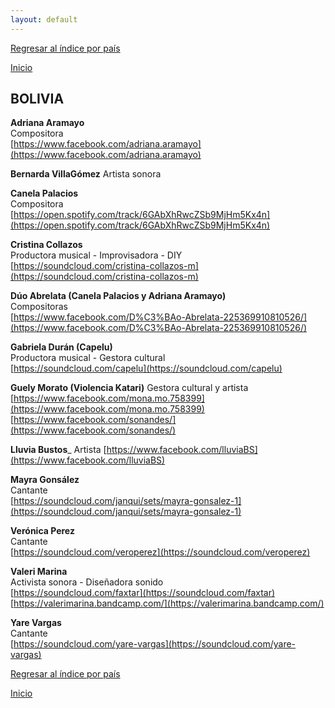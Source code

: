 ```yaml
---
layout: default
---
```


[Regresar al índice por país](./basededatos.html)  

[Inicio](./)  



## BOLIVIA  

__Adriana Aramayo__  
Compositora  
[https://www.facebook.com/adriana.aramayo](https://www.facebook.com/adriana.aramayo)

__Bernarda VillaGómez__ 
Artista sonora

__Canela Palacios__  
Compositora  
[https://open.spotify.com/track/6GAbXhRwcZSb9MjHm5Kx4n](https://open.spotify.com/track/6GAbXhRwcZSb9MjHm5Kx4n)

__Cristina Collazos__  
Productora musical - Improvisadora - DIY  
[https://soundcloud.com/cristina-collazos-m](https://soundcloud.com/cristina-collazos-m)

__Dúo Abrelata (Canela Palacios y Adriana Aramayo)__  
Compositoras  
[https://www.facebook.com/D%C3%BAo-Abrelata-225369910810526/](https://www.facebook.com/D%C3%BAo-Abrelata-225369910810526/) 

__Gabriela Durán (Capelu)__  
Productora musical - Gestora cultural  
[https://soundcloud.com/capelu](https://soundcloud.com/capelu)  

__Guely Morato (Violencia Katari)__
Gestora cultural y artista
[https://www.facebook.com/mona.mo.758399](https://www.facebook.com/mona.mo.758399) 
[https://www.facebook.com/sonandes/](https://www.facebook.com/sonandes/)

__Lluvia Bustos___
Artista
[https://www.facebook.com/lluviaBS](https://www.facebook.com/lluviaBS)

__Mayra Gonsález__  
Cantante  
[https://soundcloud.com/janqui/sets/mayra-gonsalez-1](https://soundcloud.com/janqui/sets/mayra-gonsalez-1)

__Verónica Perez__  
Cantante  
[https://soundcloud.com/veroperez](https://soundcloud.com/veroperez)  

__Valeri Marina__  
Activista sonora - Diseñadora sonido  
[https://soundcloud.com/faxtar](https://soundcloud.com/faxtar)  
[https://valerimarina.bandcamp.com/](https://valerimarina.bandcamp.com/)

__Yare Vargas__  
Cantante  
[https://soundcloud.com/yare-vargas](https://soundcloud.com/yare-vargas)  


[Regresar al índice por país](./basededatos.html)  

[Inicio](./)  
